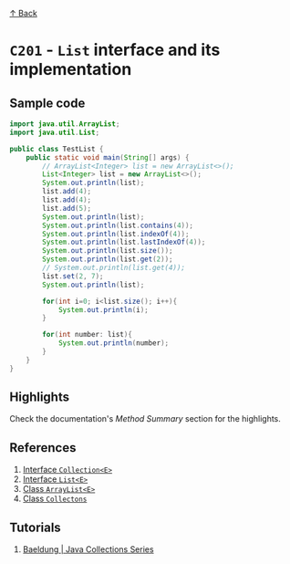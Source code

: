 [↑ Back](./README.md)

# `C201` - `List` interface and its implementation

## Sample code

```java
import java.util.ArrayList;
import java.util.List;

public class TestList {
    public static void main(String[] args) {
        // ArrayList<Integer> list = new ArrayList<>();
        List<Integer> list = new ArrayList<>();
        System.out.println(list);
        list.add(4);
        list.add(4);
        list.add(5);
        System.out.println(list);
        System.out.println(list.contains(4));
        System.out.println(list.indexOf(4));
        System.out.println(list.lastIndexOf(4));
        System.out.println(list.size());
        System.out.println(list.get(2));
        // System.out.println(list.get(4));
        list.set(2, 7);
        System.out.println(list);

        for(int i=0; i<list.size(); i++){
            System.out.println(i);
        }

        for(int number: list){
            System.out.println(number);
        }
    }
}
```

## Highlights

Check the documentation's *Method Summary* section for the highlights.

## References

1. [Interface `Collection<E>`](https://docs.oracle.com/en/java/javase/22/docs/api/java.base/java/util/Collection.html)
1. [Interface `List<E>`](https://docs.oracle.com/en/java/javase/22/docs/api/java.base/java/util/List.html)
1. [Class `ArrayList<E>`](https://docs.oracle.com/en/java/javase/22/docs/api/java.base/java/util/ArrayList.html)
1. [Class `Collectons`](https://docs.oracle.com/en/java/javase/22/docs/api/java.base/java/util/Collections.html)

## Tutorials

1. [Baeldung | Java Collections Series](https://www.baeldung.com/java-collections)